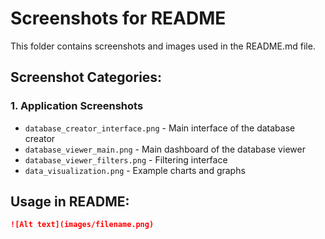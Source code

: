 # Screenshots for README

This folder contains screenshots and images used in the README.md file.

## Screenshot Categories:

### 1. Application Screenshots
- `database_creator_interface.png` - Main interface of the database creator
- `database_viewer_main.png` - Main dashboard of the database viewer
- `database_viewer_filters.png` - Filtering interface
- `data_visualization.png` - Example charts and graphs


## Usage in README:
```markdown
![Alt text](images/filename.png)
```


